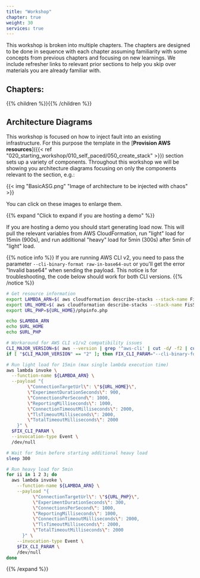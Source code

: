 ```yaml
---
title: "Workshop"
chapter: true
weight: 30
services: true
---
```


This workshop is broken into multiple chapters. The chapters are designed to be done in sequence with each chapter assuming familiarity with some concepts from previous chapters and focusing on new learnings. We include refresher links to relevant prior sections to help you skip over materials you are already familiar with.


## Chapters:

{{% children %}}{{% /children %}}

## Architecture Diagrams

This workshop is focused on how to inject fault into an existing infrastructure. For this purpose the template in the [**Provision AWS resources**]({{< ref "020_starting_workshop/010_self_paced/050_create_stack" >}}) section sets up a variety of components. Throughout this workshop we will be showing you architecture diagrams focusing on only the components relevant to the section, e.g.:

{{< img "BasicASG.png" "Image of architecture to be injected with chaos" >}}

You can click on these images to enlarge them.

{{% expand "Click to expand if you are hosting a demo" %}}

If you are hosting a demo you should start generating load now. This will pull the relevant variables from AWS CloudFormation, run 
"light" load for 15min (900s), and run additional "heavy" load for 5min (300s) after 5min of "light" load.

{{% notice info %}}
If you are running AWS CLI v2, you need to pass the parameter `--cli-binary-format raw-in-base64-out` or you'll get the error "Invalid base64" when sending the payload. This notice is for troubleshooting, the code below should work for both CLI versions.
{{% /notice %}}


```bash
# Get resource information
export LAMBDA_ARN=$( aws cloudformation describe-stacks --stack-name FisStackLoadGen --query "Stacks[*].Outputs[?OutputKey=='LoadGenArn'].OutputValue" --output text )
export URL_HOME=$( aws cloudformation describe-stacks --stack-name FisStackAsg --query "Stacks[*].Outputs[?OutputKey=='FisAsgUrl'].OutputValue" --output text )
export URL_PHP=${URL_HOME}/phpinfo.php

echo $LAMBDA_ARN
echo $URL_HOME
echo $URL_PHP

# Workaround for AWS CLI v1/v2 compatibility issues
CLI_MAJOR_VERSION=$( aws --version | grep '^aws-cli' | cut -d/ -f2 | cut -d. -f1 )
if [ "$CLI_MAJOR_VERSION" == "2" ]; then FIX_CLI_PARAM="--cli-binary-format raw-in-base64-out"; else unset FIX_CLI_PARAM; fi

# Run light load for 15min (max single lambda execution time)
aws lambda invoke \
  --function-name ${LAMBDA_ARN} \
  --payload "{
        \"ConnectionTargetUrl\": \"${URL_HOME}\", 
        \"ExperimentDurationSeconds\": 900,
        \"ConnectionsPerSecond\": 1000,
        \"ReportingMilliseconds\": 1000,
        \"ConnectionTimeoutMilliseconds\": 2000,
        \"TlsTimeoutMilliseconds\": 2000,
        \"TotalTimeoutMilliseconds\": 2000
    }" \
  $FIX_CLI_PARAM \
  --invocation-type Event \
  /dev/null

# Wait for 5min before starting additional heavy load
sleep 300

# Run heavy load for 5min
for ii in 1 2 3; do
  aws lambda invoke \
    --function-name ${LAMBDA_ARN} \
    --payload "{
          \"ConnectionTargetUrl\": \"${URL_PHP}\", 
          \"ExperimentDurationSeconds\": 300,
          \"ConnectionsPerSecond\": 1000,
          \"ReportingMilliseconds\": 1000,
          \"ConnectionTimeoutMilliseconds\": 2000,
          \"TlsTimeoutMilliseconds\": 2000,
          \"TotalTimeoutMilliseconds\": 2000
      }" \
    --invocation-type Event \
    $FIX_CLI_PARAM \
    /dev/null 
done
```

{{% /expand %}}
